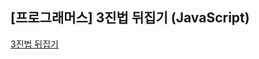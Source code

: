 ## **\[프로그래머스\] 3진법 뒤집기 (JavaScript)**
[3진법 뒤집기](https://school.programmers.co.kr/learn/courses/30/lessons/68935)